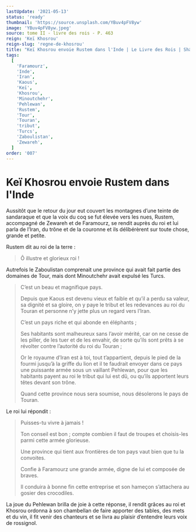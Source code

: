 ```yaml
---
lastUpdate: '2021-05-13'
status: 'ready'
thumbnail: 'https://source.unsplash.com/YBuv4pFV8yw'
image: 'YBuv4pFV8yw.jpeg'
source: tome II - livre des rois - P. 463
reign: 'Keï Khosrou'
reign-slug: 'regne-de-khosrou'
title: "Keï Khosrou envoie Rustem dans l'Inde | Le Livre des Rois | Shâhnâmeh"
tags:
  [
    'Faramourz',
    'Inde',
    'Iran',
    'Kaous',
    'Keï',
    'Khosrou',
    'Minoutchehr',
    'Pehlewan',
    'Rustem',
    'Tour',
    'Touran',
    'tribut',
    'Turcs',
    'Zaboulistan',
    'Zewareh',
  ]
order: '007'
---
```


# Keï Khosrou envoie Rustem dans l'Inde

Aussitôt que le retour du jour eut couvert les montagnes d’une teinte de sandaraque et que la voix du coq se fut élevée vers les nues, Rustem, accompagné de Zewareh et de Faramourz, se rendit auprès du roi et lui parla de l’Iran, du trône et de la couronne et ils délibérèrent sur toute chose, grande et petite.

Rustem dit au roi de la terre :

> Ô illustre et glorieux roi !

Autrefois le Zaboulistan comprenait une province qui avait fait partie des domaines de Tour, mais dont Minoutchehr avait expulsé les Turcs.
>
> C’est un beau et magnifique pays.
>
> Depuis que Kaous est devenu vieux et faible et qu’il a perdu sa valeur, sa dignité et sa gloire, on y paye le tribut et les redevances au roi du Touran et personne n’y jette plus un regard vers l’Iran.
>
> C’est un pays riche et qui abonde en éléphants ;
>
> Ses habitants sont malheureux sans l’avoir mérité, car on ne cesse de les piller, de les tuer et de les envahir, de sorte qu’ils sont prêts à se révolter contre l’autorité du roi du Touran ;
>
> Or le royaume d’Iran est à toi, tout t’appartient, depuis le pied de la fourmi jusqu’à la griffe du lion et il te faudrait envoyer dans ce pays une puissante armée sous un vaillant Pehlewan, pour que les habitants payent au roi le tribut qui lui est dû, ou qu’ils apportent leurs têtes devant son trône.
>
> Quand cette province nous sera soumise, nous désolerons le pays de Touran.

Le roi lui répondit :

> Puisses-tu vivre à jamais !
>
> Ton conseil est bon ; compte combien il faut de troupes et choisis-les parmi cette armée glorieuse.
>
> Une province qui tient aux frontières de ton pays vaut bien que tu la convoites.
>
> Confie à Faramourz une grande armée, digne de lui et composée de braves.
>
> Il conduira à bonne fin cette entreprise et son hameçon s’attachera au gosier des crocodiles.

La joue du Pehlewan brilla de joie à cette réponse, il rendit grâces au roi et Khosrou ordonna à son chambellan de faire apporter des tables, des mets et du vin, il fit venir des chanteurs et se livra au plaisir d’entendre leurs voix de rossignol.

